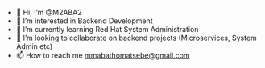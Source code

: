 - 👋 Hi, I’m @M2ABA2
- 👀 I’m interested in Backend Development
- 🌱 I’m currently learning Red Hat System Administration  
- 💞️ I’m looking to collaborate on backend projects (Microservices, System Admin etc)
- 📫 How to reach me mmabathomatsebe@gmail.com

<!---
M2ABA2/M2ABA2 is a ✨ special ✨ repository because its `README.md` (this file) appears on your GitHub profile.
You can click the Preview link to take a look at your changes.
--->
